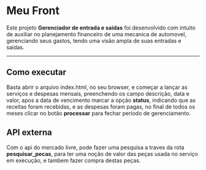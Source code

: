 # Meu Front

Este projeto **Gerenciador de entrada e saidas** foi desenvolvido com intuito de auxiliar no planejamento financeiro de uma mecanica de automovel, gerenciando seus gastos, tendo uma visão ampla de suas entradas e saidas.

---
## Como executar

Basta abrir o arquivo index.html, no seu browser, e começar a lançar as serviços e despesas mensais, preenchendo os campo descrição, data e valor, apos a data de vencimento marcar a opção **status**, indicando que as receitas foram recebidas, e as despesas foram pagas, no final de todos os meses clicar no botão **processar** para fechar período de gerenciamento. 



## API externa 

Com o api do mercado livre, pode fazer uma pesquisa a traves da rota **pesquisar_pecas**, para ter uma noção de valor das peças usada no serviço em execução, e tambem fazer compra destas peças. 
